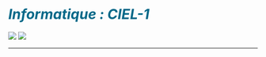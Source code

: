# <cite><font color="(0,68,88)">Informatique : CIEL-1</font></cite>

<a href="https://carnus.fr"><img src="https://img.shields.io/badge/Carnus%20Enseignement Supérieur-F2A900?style=for-the-badge" /></a>
<a href="https://carnus.fr"><img src="https://img.shields.io/badge/BTS%20CIEL-2962FF?style=for-the-badge" /></a>


---
